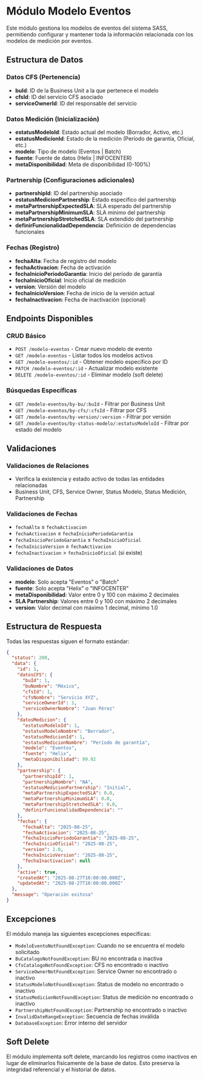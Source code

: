 # Módulo Modelo Eventos

Este módulo gestiona los modelos de eventos del sistema SASS, permitiendo configurar y mantener toda la información relacionada con los modelos de medición por eventos.

## Estructura de Datos

### Datos CFS (Pertenencia)
- **buId**: ID de la Business Unit a la que pertenece el modelo
- **cfsId**: ID del servicio CFS asociado
- **serviceOwnerId**: ID del responsable del servicio

### Datos Medición (Inicialización)
- **estatusModeloId**: Estado actual del modelo (Borrador, Activo, etc.)
- **estatusMedicionId**: Estado de la medición (Período de garantía, Oficial, etc.)
- **modelo**: Tipo de modelo (Eventos | Batch)
- **fuente**: Fuente de datos (Helix | INFOCENTER)
- **metaDisponibilidad**: Meta de disponibilidad (0-100%)

### Partnership (Configuraciones adicionales)
- **partnershipId**: ID del partnership asociado
- **estatusMedicionPartnership**: Estado específico del partnership
- **metaPartnershipExpectedSLA**: SLA esperado del partnership
- **metaPartnershipMinimumSLA**: SLA mínimo del partnership
- **metaPartnershipStretchedSLA**: SLA extendido del partnership
- **definirFuncionalidadDependencia**: Definición de dependencias funcionales

### Fechas (Registro)
- **fechaAlta**: Fecha de registro del modelo
- **fechaActivacion**: Fecha de activación
- **fechaInicioPeriodoGarantia**: Inicio del período de garantía
- **fechaInicioOficial**: Inicio oficial de medición
- **version**: Versión del modelo
- **fechaInicioVersion**: Fecha de inicio de la versión actual
- **fechaInactivacion**: Fecha de inactivación (opcional)

## Endpoints Disponibles

### CRUD Básico
- `POST /modelo-eventos` - Crear nuevo modelo de evento
- `GET /modelo-eventos` - Listar todos los modelos activos
- `GET /modelo-eventos/:id` - Obtener modelo específico por ID
- `PATCH /modelo-eventos/:id` - Actualizar modelo existente
- `DELETE /modelo-eventos/:id` - Eliminar modelo (soft delete)

### Búsquedas Específicas
- `GET /modelo-eventos/by-bu/:buId` - Filtrar por Business Unit
- `GET /modelo-eventos/by-cfs/:cfsId` - Filtrar por CFS
- `GET /modelo-eventos/by-version/:version` - Filtrar por versión
- `GET /modelo-eventos/by-status-modelo/:estatusModeloId` - Filtrar por estado del modelo

## Validaciones

### Validaciones de Relaciones
- Verifica la existencia y estado activo de todas las entidades relacionadas
- Business Unit, CFS, Service Owner, Status Modelo, Status Medición, Partnership

### Validaciones de Fechas
- `fechaAlta` ≤ `fechaActivacion`
- `fechaActivacion` ≤ `fechaInicioPeriodoGarantia`
- `fechaInicioPeriodoGarantia` ≤ `fechaInicioOficial`
- `fechaInicioVersion` ≥ `fechaActivacion`
- `fechaInactivacion` > `fechaInicioOficial` (si existe)

### Validaciones de Datos
- **modelo**: Solo acepta "Eventos" o "Batch"
- **fuente**: Solo acepta "Helix" o "INFOCENTER"
- **metaDisponibilidad**: Valor entre 0 y 100 con máximo 2 decimales
- **SLA Partnership**: Valores entre 0 y 100 con máximo 2 decimales
- **version**: Valor decimal con máximo 1 decimal, mínimo 1.0

## Estructura de Respuesta

Todas las respuestas siguen el formato estándar:

```json
{
  "status": 200,
  "data": {
    "id": 1,
    "datosCFS": {
      "buId": 1,
      "buNombre": "México",
      "cfsId": 1,
      "cfsNombre": "Servicio XYZ",
      "serviceOwnerId": 1,
      "serviceOwnerNombre": "Juan Pérez"
    },
    "datosMedicion": {
      "estatusModeloId": 1,
      "estatusModeloNombre": "Borrador",
      "estatusMedicionId": 1,
      "estatusMedicionNombre": "Período de garantía",
      "modelo": "Eventos",
      "fuente": "Helix",
      "metaDisponibilidad": 99.92
    },
    "partnership": {
      "partnershipId": 1,
      "partnershipNombre": "NA",
      "estatusMedicionPartnership": "Initial",
      "metaPartnershipExpectedSLA": 0.0,
      "metaPartnershipMinimumSLA": 0.0,
      "metaPartnershipStretchedSLA": 0.0,
      "definirFuncionalidadDependencia": ""
    },
    "fechas": {
      "fechaAlta": "2025-08-25",
      "fechaActivacion": "2025-08-25",
      "fechaInicioPeriodoGarantia": "2025-08-25",
      "fechaInicioOficial": "2025-08-25",
      "version": 1.0,
      "fechaInicioVersion": "2025-08-25",
      "fechaInactivacion": null
    },
    "active": true,
    "createdAt": "2025-08-27T10:00:00.000Z",
    "updatedAt": "2025-08-27T10:00:00.000Z"
  },
  "message": "Operación exitosa"
}
```

## Excepciones

El módulo maneja las siguientes excepciones específicas:

- `ModeloEventoNotFoundException`: Cuando no se encuentra el modelo solicitado
- `BuCatalogoNotFoundException`: BU no encontrada o inactiva
- `CfsCatalogoNotFoundException`: CFS no encontrado o inactivo
- `ServiceOwnerNotFoundException`: Service Owner no encontrado o inactivo
- `StatusModeloNotFoundException`: Status de modelo no encontrado o inactivo
- `StatusMedicionNotFoundException`: Status de medición no encontrado o inactivo
- `PartnershipNotFoundException`: Partnership no encontrado o inactivo
- `InvalidDateRangeException`: Secuencia de fechas inválida
- `DatabaseException`: Error interno del servidor

## Soft Delete

El módulo implementa soft delete, marcando los registros como inactivos en lugar de eliminarlos físicamente de la base de datos. Esto preserva la integridad referencial y el historial de datos.
